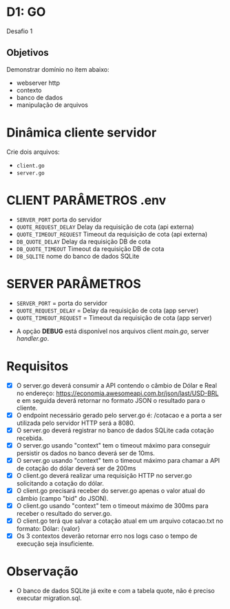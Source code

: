 # D1: GO
Desafio 1

## Objetivos
Demonstrar domínio no item abaixo:
- webserver http
- contexto
- banco de dados
- manipulação de arquivos

# Dinâmica cliente servidor
Crie dois arquivos:
- `client.go`
- `server.go`

# CLIENT PARÂMETROS .env
- `SERVER_PORT` porta do servidor
- `QUOTE_REQUEST_DELAY` Delay da requisição de cota (api externa)
- `QUOTE_TIMEOUT_REQUEST` Timeout da requisição de cota  (api externa)
- `DB_QUOTE_DELAY` Delay da requisição DB de cota
- `DB_QUOTE_TIMEOUT` Timeout da requisição DB de cota
- `DB_SQLITE` nome do banco de dados SQLite

# SERVER PARÂMETROS
- `SERVER_PORT` = porta do servidor
- `QUOTE_REQUEST_DELAY` = Delay da requisição de cota (app server)
- `QUOTE_TIMEOUT_REQUEST` = Timeout da requisição de cota (app server)

* A opção **DEBUG** está disponível nos arquivos client *main.go*, server *handler.go*.

# Requisitos
- [X] O server.go deverá consumir a API contendo o câmbio de Dólar e Real no endereço: https://economia.awesomeapi.com.br/json/last/USD-BRL e em seguida deverá retornar no formato JSON o resultado para o cliente.
- [X] O endpoint necessário gerado pelo server.go é: /cotacao e a porta a ser utilizada pelo servidor HTTP será a 8080.
- [X] O server.go deverá registrar no banco de dados SQLite cada cotação recebida.
- [X] O server.go usando "context" tem o timeout máximo para conseguir persistir os dados no banco deverá ser de 10ms.
- [X] O server.go usando "context" tem o timeout máximo para chamar a API de cotação do dólar deverá ser de 200ms
- [X] O client.go deverá realizar uma requisição HTTP no server.go solicitando a cotação do dólar.
- [X] O client.go precisará receber do server.go apenas o valor atual do câmbio (campo "bid" do JSON).
- [X] O client.go usando "context" tem o timeout máximo de 300ms para receber o resultado do server.go.
- [X] O client.go terá que salvar a cotação atual em um arquivo cotacao.txt no formato: Dólar: {valor}
- [X] Os 3 contextos deverão retornar erro nos logs caso o tempo de execução seja insuficiente.

# Observação
- O banco de dados SQLite já exite e com a tabela quote, não é preciso executar migration.sql.